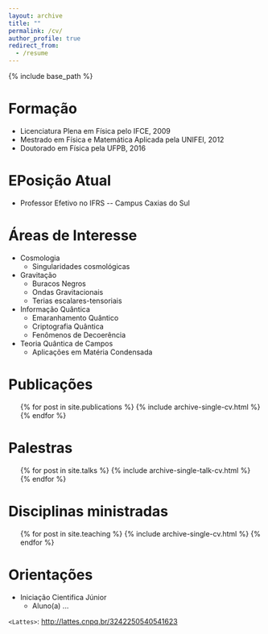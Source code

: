 ```yaml
---
layout: archive
title: ""
permalink: /cv/
author_profile: true
redirect_from:
  - /resume
---
```


{% include base_path %}

Formação
======
* Licenciatura Plena em Física pelo IFCE, 2009
* Mestrado em Física e Matemática Aplicada pela UNIFEI, 2012
* Doutorado em Física pela UFPB, 2016

EPosição Atual
======
* Professor Efetivo no IFRS -- Campus Caxias do Sul
  
Áreas de Interesse
======
* Cosmologia
  * Singularidades cosmológicas
* Gravitação
  * Buracos Negros
  * Ondas Gravitacionais
  * Terias escalares-tensoriais
* Informação Quântica
  * Emaranhamento Quântico
  * Criptografia Quântica
  * Fenômenos de Decoerência
* Teoria Quântica de Campos
  * Aplicações em Matéria Condensada

Publicações
======
  <ul>{% for post in site.publications %}
    {% include archive-single-cv.html %}
  {% endfor %}</ul>
  
Palestras
======
  <ul>{% for post in site.talks %}
    {% include archive-single-talk-cv.html %}
  {% endfor %}</ul>
  
Disciplinas ministradas
======
  <ul>{% for post in site.teaching %}
    {% include archive-single-cv.html %}
  {% endfor %}</ul>
  
Orientações
======
* Iniciação Cientifica Júnior
  * Aluno(a) ...
  
`<Lattes>`: <http://lattes.cnpq.br/3242250540541623>

